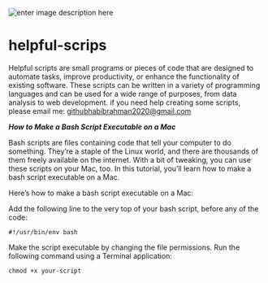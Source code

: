 ![enter image description here](https://www.simplilearn.com/ice9/free_resources_article_thumb/Advantages_and_Disadvantages_of_artificial_intelligence.jpg)

# helpful-scrips
Helpful scripts are small programs or pieces of code that are designed to automate tasks, improve productivity, or enhance the functionality of existing software. These scripts can be written in a variety of programming languages and can be used for a wide range of purposes, from data analysis to web development.
if you need help creating some scripts, please email me: githubhabibrahman2020@gmail.com

***How to Make a Bash Script Executable on a Mac***

Bash scripts are files containing code that tell your computer to do something. They’re a staple of the Linux world, and there are thousands of them freely available on the internet. With a bit of tweaking, you can use these scripts on your Mac, too. In this tutorial, you’ll learn how to make a bash script executable on a Mac.

Here’s how to make a bash script executable on a Mac:

Add the following line to the very top of your bash script, before any of the code:

    #!/usr/bin/env bash

Make the script executable by changing the file permissions. Run the following command using a Terminal application:

    chmod +x your-script

